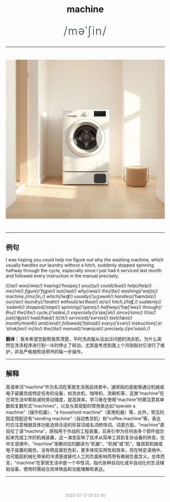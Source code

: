 <div align="center">

# machine

<div style="margin: 30px 0;">
<h1 style="font-size: 2.5em; font-weight: 300; letter-spacing: 2px; margin: 0; color: #2c3e50;">
/məˈʃin/
</h1>
</div>

</div>

---

<div align="center" style="margin: 40px 0;">

![machine](images/machine.png)

</div>

---

## 例句

I was hoping you could help me figure out why the washing machine, which usually handles our laundry without a hitch, suddenly stopped spinning halfway through the cycle, especially since I just had it serviced last month and followed every instruction in the manual precisely.

*I(/aɪ/) was(/wɑz/) hoping(/ˈhoʊpɪŋ/) you(/ju/) could(/kʊd/) help(/hɛlp/) me(/mi/) figure(/ˈfɪgjər/) out(/aʊt/) why(/waɪ/) the(/ðə/) washing(/ˈwɑʃɪŋ/) machine,(/məˈʃin,/) which(/wɪʧ/) usually(/ˈjuʒəwəli/) handles(/ˈhændəlz/) our(/ɑr/) laundry(/ˈlɔndri/) without(/wɪˈθaʊt/) a(/ə/) hitch,(/hɪʧ,/) suddenly(/ˈsədənli/) stopped(/stɑpt/) spinning(/ˈspɪnɪŋ/) halfway(/ˈhæfˈweɪ/) through(/θru/) the(/ðə/) cycle,(/ˈsaɪkəl,/) especially(/əˈspɛʃəli/) since(/sɪns/) I(/aɪ/) just(/ʤɪst/) had(/hæd/) it(/ɪt/) serviced(/ˈsərvɪst/) last(/læst/) month(/mənθ/) and(/ənd/) followed(/ˈfɑloʊd/) every(/ˈɛvəri/) instruction(/ˌɪnˈstrəkʃən/) in(/ɪn/) the(/ðə/) manual(/ˈmænjuəl/) precisely.(/prɪˈsaɪsli./)*

**翻译：** 我本希望您能帮我弄清楚，平时洗衣服从没出过问题的洗衣机，为什么突然在洗涤程序进行到一半时停止了转动，尤其是考虑到我上个月刚刚对它进行了维护，并且严格按照说明书的每一步操作。

---

## 解释

英语单词“machine”作为名词在家居生活用品场景中，通常指的是能够通过机械或电子装置完成特定任务的设备，如洗衣机、咖啡机、洗碗机等，这类“machine”在日常生活中帮助减轻劳动强度，提高效率。学习者在使用“machine”时需注意其单数和复数形式“machines”，以及与其搭配的常用表达如“operate a machine”（操作机器）、“a household machine”（家用机器）等，此外，常见的固定搭配还有“vending machine”（自动售货机）和“coffee machine”等，表达时应注意根据具体功能选择合适的形容词或名词修饰词。词源方面，“machine”源自拉丁语“machina”，原指用于作战的工程装置，后来引申为任何由多个部件组合起来完成工作的机械装置，这一演变反映了技术从简单工具到复杂设备的转变。在中文语境中，“machine”准确对应的翻译为“机器”、“机械”或“机”，强调其机械或电子装置的属性，没有明显褒贬色彩，更多体现实用性和效率，但在特定语境中，也可能因机械化带来的冷漠感或替代人工的负面影响而带有微弱负面含义。总体而言，“machine”在家居生活中是一个中性词，指代各种自动化或半自动化的生活辅助设备，使用时需结合具体物品和功能理解和表达。


---

<div align="center" style="margin-top: 50px;">
<small style="color: #999; font-size: 0.9em;">2025-07-17 06:22:40</small>
</div>
